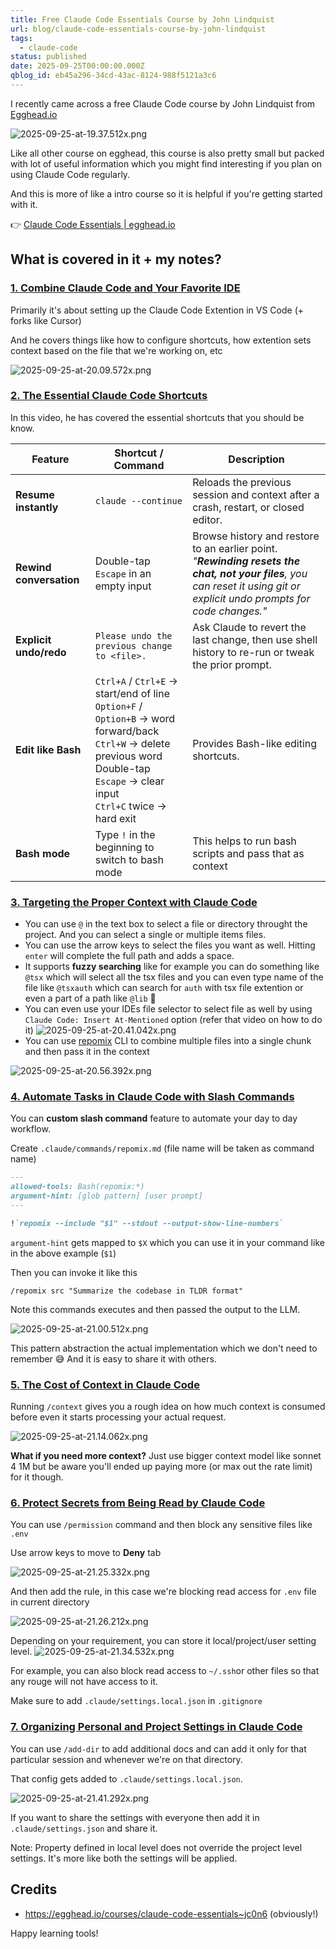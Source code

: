 ```yaml
---
title: Free Claude Code Essentials Course by John Lindquist
url: blog/claude-code-essentials-course-by-john-lindquist
tags:
  - claude-code
status: published
date: 2025-09-25T00:00:00.000Z
qblog_id: eb45a296-34cd-43ac-8124-988f5121a3c6
---
```


I recently came across a free Claude Code course by John Lindquist from [Egghead.io](https://egghead.io/)

![2025-09-25-at-19.37.512x.png](https://images.nesin.io/f_auto,q_auto/qblog/AIEngineerGuide/2025-09/brlllploqh5ujc3bkbm5)

Like all other course on egghead, this course is also pretty small but packed with lot of useful information which you might find interesting if you plan on using Claude Code regularly.

And this is more of like a intro course so it is helpful if you're getting started with it.

👉 [Claude Code Essentials | egghead.io](https://egghead.io/courses/claude-code-essentials~jc0n6)

## What is covered in it + my notes?
### [1. Combine Claude Code and Your Favorite IDE](https://egghead.io/lessons/combine-claude-code-and-your-favorite-ide~doycf)
Primarily it's about setting up the Claude Code Extention in VS Code (+ forks like Cursor)

And he covers things like how to configure shortcuts, how extention sets context based on the file that we're working on, etc

![2025-09-25-at-20.09.572x.png](https://images.nesin.io/f_auto,q_auto/qblog/AIEngineerGuide/2025-09/mgra2m6h8cznj0llp3vk)

### [2. The Essential Claude Code Shortcuts](https://egghead.io/lessons/the-essential-claude-code-shortcuts~dgsee)
In this video, he has covered the essential shortcuts that you should be know. 

| Feature              | Shortcut / Command | Description |
|----------------------|--------------------|-------------|
| **Resume instantly** | `claude --continue` | Reloads the previous session and context after a crash, restart, or closed editor. |
| **Rewind conversation** | Double-tap `Escape` in an empty input | Browse history and restore to an earlier point. <br> *"**Rewinding resets the chat, not your files**, you can reset it using git or explicit undo prompts for code changes."* |
| **Explicit undo/redo** | `Please undo the previous change to <file>.` | Ask Claude to revert the last change, then use shell history to re-run or tweak the prior prompt. |
| **Edit like Bash** | `Ctrl+A` / `Ctrl+E` → start/end of line <br> `Option+F` / `Option+B` → word forward/back <br> `Ctrl+W` → delete previous word <br> Double-tap `Escape` → clear input <br> `Ctrl+C` twice → hard exit | Provides Bash-like editing shortcuts. |
| **Bash mode** | Type `!` in the beginning to switch to bash mode | This helps to run bash scripts and pass that as context |

### [3. Targeting the Proper Context with Claude Code](https://egghead.io/lessons/targeting-the-proper-context-with-claude-code~2i20r)
- You can use `@` in the text box to select a file or directory throught the project. And you can select a single or multiple items files.
- You can use the arrow keys to select the files you want as well. Hitting `enter` will complete the full path and adds a space.
- It supports **fuzzy searching** like for example you can do something like `@tsx` which will select all the tsx files and you can even type name of the file like `@tsxauth` which can search for `auth` with tsx file extention or even a part of a path like `@lib` 🤯
- You can even use your IDEs file selector to select file as well by using `Claude Code: Insert At-Mentioned` option (refer that video on how to do it)
![2025-09-25-at-20.41.042x.png](https://images.nesin.io/f_auto,q_auto/qblog/AIEngineerGuide/2025-09/svrafisgbyjmydveevjw)
- You can use [repomix](https://github.com/yamadashy/repomix) CLI to combine multiple files into a single chunk and then pass it in the context

![2025-09-25-at-20.56.392x.png](https://images.nesin.io/f_auto,q_auto/qblog/AIEngineerGuide/2025-09/iw0ydx22cxbvb2rdtqbn)

### [4. Automate Tasks in Claude Code with Slash Commands](https://egghead.io/lessons/automate-tasks-in-claude-code-with-slash-commands~ylxki)
You can **custom slash command** feature to automate your day to day workflow.

Create `.claude/commands/repomix.md` (file name will be taken as command name)

```md
---
allowed-tools: Bash(repomix:*)
argument-hint: [glob pattern] [user prompt]
---

!`repomix --include "$1" --stdout --output-show-line-numbers`
```

`argument-hint` gets mapped to `$X` which you can use it in your command like in the above example (`$1`)

Then you can invoke it like this 
```
/repomix src "Summarize the codebase in TLDR format"
```
Note this commands executes and then passed the output to the LLM.

![2025-09-25-at-21.00.512x.png](https://images.nesin.io/f_auto,q_auto/qblog/AIEngineerGuide/2025-09/bn66x24t4iuianasq5vg)

This pattern abstraction the actual implementation which we don't need to remember 😅
And it is easy to share it with others.

### [5. The Cost of Context in Claude Code](https://egghead.io/lessons/the-cost-of-context-in-claude-code~rku9p)
Running `/context` gives you a rough idea on how much context is consumed before even it starts processing your actual request.

![2025-09-25-at-21.14.062x.png](https://images.nesin.io/f_auto,q_auto/qblog/AIEngineerGuide/2025-09/fwjvap8ih2v8a1tcapxk)

**What if you need more context?**
Just use bigger context model like sonnet 4 1M but be aware you'll ended up paying more (or max out the rate limit) for it though. 

### [6. Protect Secrets from Being Read by Claude Code](https://egghead.io/lessons/protect-secrets-from-being-read-by-claude-code~vd9jk)
You can use `/permission` command and then block any sensitive files like `.env`

Use arrow keys to move to **Deny** tab

![2025-09-25-at-21.25.332x.png](https://images.nesin.io/f_auto,q_auto/qblog/AIEngineerGuide/2025-09/uvjrurqyvsuf5d9x60vc)

And then add the rule, in this case we're blocking read access for `.env` file in current directory

![2025-09-25-at-21.26.212x.png](https://images.nesin.io/f_auto,q_auto/qblog/AIEngineerGuide/2025-09/cmjpr4txcefnfngg5ssc)

Depending on your requirement, you can store it local/project/user setting level.
![2025-09-25-at-21.34.532x.png](https://images.nesin.io/f_auto,q_auto/qblog/AIEngineerGuide/2025-09/bksliq3xcq0j3snveqqa)

For example, you can also block read access to `~/.ssh`or other files so that any rouge will not have access to it.

Make sure to add `.claude/settings.local.json` in `.gitignore`

### [7. Organizing Personal and Project Settings in Claude Code](https://egghead.io/lessons/organizing-personal-and-project-settings-in-claude-code~q7qsw)
You can use `/add-dir` to add additional docs and can add it only for that particular session and whenever we're on that directory.

That config gets added to `.claude/settings.local.json`.

![2025-09-25-at-21.41.292x.png](https://images.nesin.io/f_auto,q_auto/qblog/AIEngineerGuide/2025-09/vdkfeul60np8aw0sn13v)

If you want to share the settings with everyone then add it in `.claude/settings.json` and share it.

Note: Property defined in local level does not override the project level settings. It's more like both the settings will be applied. 

## Credits
- https://egghead.io/courses/claude-code-essentials~jc0n6 (obviously!)

Happy learning tools!